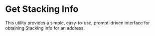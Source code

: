 # Get Stacking Info

This utility provides a simple, easy-to-use, prompt-driven interface for obtaining Stacking info for an address.
